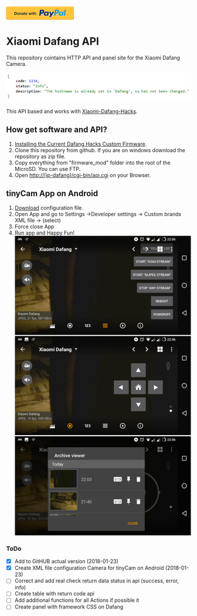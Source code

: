 [![Donate with PayPal](/Assets/donate.en.png)](https://paypal.me/kszere)
# Xiaomi Dafang API
This repository cointains HTTP API and panel site for the Xiaomi Dafang Camera.

![API return data with JSON](/Assets/api-return-json.png)

This API based and works with [Xiaomi-Dafang-Hacks](https://github.com/EliasKotlyar/Xiaomi-Dafang-Software).

## How get software and API?
1. [Installing the Current Dafang Hacks Custom Firmware](https://github.com/EliasKotlyar/Xiaomi-Dafang-Hacks/blob/master/hacks/install_cfw.md).
2. Clone this repository from github. If you are on windows download the repository as zip file.
3. Copy everything from "firmware_mod" folder into the root of the MicroSD. You can use FTP.
4. Open [http://[ip-dafang]/cgi-bin/api.cgi](http://[dafanghacks]/cgi-bin/api.cgi) on your Browser.

## tinyCam App on Android
1. [Download](/tinyCam/custom_vendors.xml) configuration file.
2. Open App and go to Settings ->Developer settings -> Custom brands XML file -> (select)
3. Force close App
4. Run app and Happy Fun!
![tinyCam App on Android with Commands](/Assets/tinyCam-01.png)
![tinyCam App on Android with PTZ control](/Assets/tinyCam-02.png)
![tinyCam App on Android with Archive Records](/Assets/tinyCam-03.png)

### ToDo
- [x] Add to GitHUB actual version (2018-01-23)
- [x] Create XML file configuration Camera for tinyCam on Android (2018-01-23)
- [ ] Correct and add real check return data status in api (success, error, info)
- [ ] Create table with return code api
- [ ] Add additional functions for all Actions if possible it
- [ ] Create panel with framework CSS on Dafang
